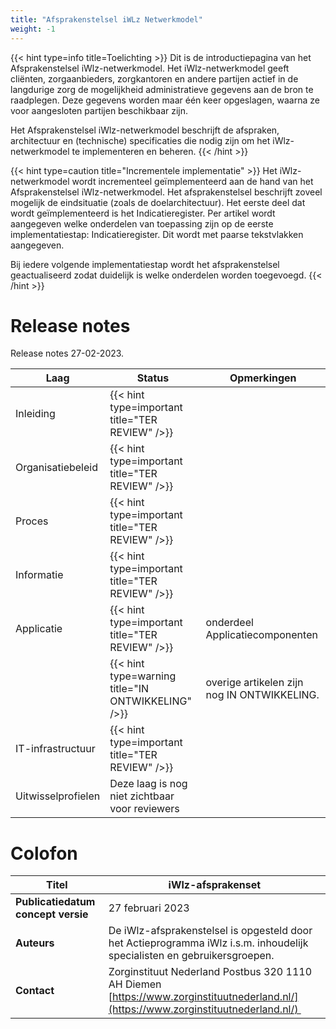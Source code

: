 ```yaml
---
title: "Afsprakenstelsel iWLz Netwerkmodel"
weight: -1
---
```


{{< hint type=info title=Toelichting >}}
Dit is de introductiepagina van het Afsprakenstelsel iWlz-netwerkmodel. Het iWlz-netwerkmodel geeft cliënten, zorgaanbieders, zorgkantoren en andere partijen actief in de langdurige zorg de mogelijkheid administratieve gegevens aan de bron te raadplegen. Deze gegevens worden maar één keer opgeslagen, waarna ze voor aangesloten partijen beschikbaar zijn.

Het Afsprakenstelsel iWlz-netwerkmodel beschrijft de afspraken, architectuur en (technische) specificaties die nodig zijn om het iWlz-netwerkmodel te implementeren en beheren.
{{< /hint >}}

{{< hint type=caution title="Incrementele implementatie" >}}
Het iWlz-netwerkmodel wordt incrementeel geïmplementeerd aan de hand van het Afsprakenstelsel iWlz-netwerkmodel. Het afsprakenstelsel beschrijft zoveel mogelijk de eindsituatie (zoals de doelarchitectuur). Het eerste deel dat wordt geïmplementeerd is het Indicatieregister. Per artikel wordt aangegeven welke onderdelen van toepassing zijn op de eerste implementatiestap: Indicatieregister. Dit wordt met paarse tekstvlakken aangegeven.

Bij iedere volgende implementatiestap wordt het afsprakenstelsel geactualiseerd zodat duidelijk is welke onderdelen worden toegevoegd.
{{< /hint >}}



# Release notes
Release notes 27-02-2023.

| **Laag**            | **Status**            | **Opmerkingen**                                |
| ------------------- | --------------------- | ---------------------------------------------- |
| Inleiding           | {{< hint type=important title="TER REVIEW" />}} |                                            |
| Organisatiebeleid   | {{< hint type=important title="TER REVIEW" />}} |                                            |
| Proces              | {{< hint type=important title="TER REVIEW" />}} |                                            |
| Informatie          | {{< hint type=important title="TER REVIEW" />}} |                                            |
| Applicatie          | {{< hint type=important title="TER REVIEW" />}} | onderdeel Applicatiecomponenten            |
|                     | {{< hint type=warning title="IN ONTWIKKELING" />}} | overige artikelen zijn nog ​IN ONTWIKKELING. |
| IT-infrastructuur   | {{< hint type=important title="TER REVIEW" />}} |                                            |
| Uitwisselprofielen  | Deze laag is nog niet zichtbaar voor reviewers |                                            |

# Colofon
| **Titel**                          | iWlz-afsprakenset                                                                                                                    |
| ---------------------------------- | ------------------------------------------------------------------------------------------------------------------------------------ |
| **Publicatiedatum concept versie** | 27 februari 2023                                                                                                                     |
| **Auteurs**                        | De iWlz-afsprakenstelsel is opgesteld door het Actieprogramma iWlz i.s.m. inhoudelijk specialisten en gebruikersgroepen.             |
| **Contact**                        | Zorginstituut Nederland Postbus 320 1110 AH Diemen [https://www.zorginstituutnederland.nl/](https://www.zorginstituutnederland.nl/)  |

